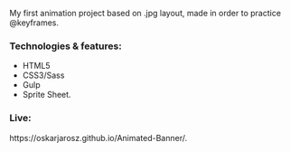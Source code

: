 My first animation project based on .jpg layout, made in order to practice @keyframes.

<h3>Technologies & features:</h3>

* HTML5
* CSS3/Sass
* Gulp
* Sprite Sheet.

<h3>Live:</h3>
https://oskarjarosz.github.io/Animated-Banner/.
